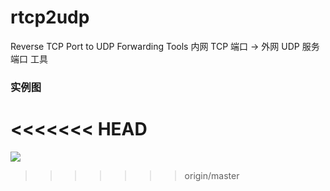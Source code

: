 # rtcp2udp
  Reverse TCP Port to UDP Forwarding Tools
  内网 TCP 端口 -> 外网 UDP 服务端口 工具

### 实例图
<<<<<<< HEAD
![]()
=======
![](https://github.com/ring04h/rtcp2udp/blob/master/portmap.png)





>>>>>>> origin/master

